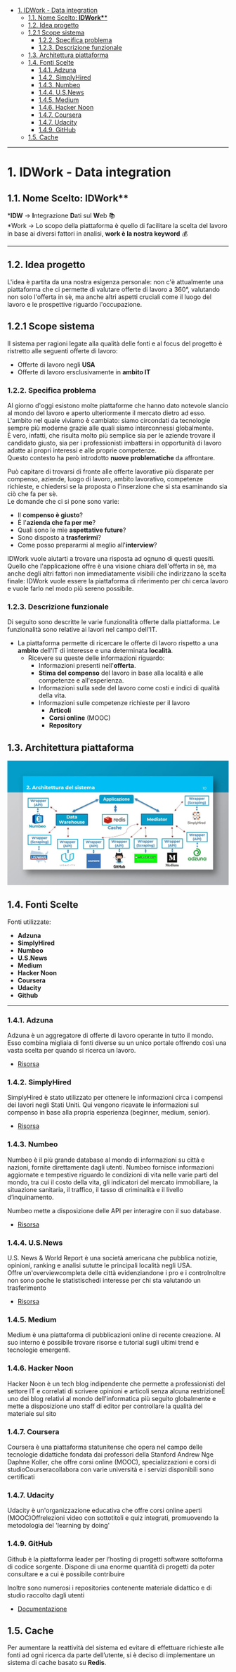 - [1. IDWork - Data integration](#1-idwork---data-integration)
  - [1.1. Nome Scelto: **IDWork\****](#11-nome-scelto-idwork)
  - [1.2. Idea progetto](#12-idea-progetto)
  - [1.2.1 Scope sistema](#121-scope-sistema)
    - [1.2.2. Specifica problema](#122-specifica-problema)
    - [1.2.3. Descrizione funzionale](#123-descrizione-funzionale)
  - [1.3. Architettura piattaforma](#13-architettura-piattaforma)
  - [1.4. Fonti Scelte](#14-fonti-scelte)
    - [1.4.1. Adzuna](#141-adzuna)
    - [1.4.2. SimplyHired](#142-simplyhired)
    - [1.4.3. Numbeo](#143-numbeo)
    - [1.4.4. U.S.News](#144-usnews)
    - [1.4.5. Medium](#145-medium)
    - [1.4.6. Hacker Noon](#146-hacker-noon)
    - [1.4.7. Coursera](#147-coursera)
    - [1.4.7. Udacity](#147-udacity)
    - [1.4.9. GitHub](#149-github)
  - [1.5. Cache](#15-cache)

___
# 1. IDWork - Data integration	

## 1.1. Nome Scelto: **IDWork\****

\***IDW** &rarr; **I**ntegrazione **D**ati sul **W**eb :books:\
\*Work &rarr; Lo scopo della piattaforma è quello di facilitare la scelta del lavoro in base ai diversi fattori in analisi, **work è la nostra keyword** :moneybag:

___

## 1.2. Idea progetto

L'idea è partita da una nostra esigenza personale: non c'è attualmente una piattaforma che ci permette di valutare offerte di lavoro a 360°, valutando non solo l'offerta in sè, ma anche altri aspetti cruciali come il luogo del lavoro e le prospettive riguardo l'occupazione.

## 1.2.1 Scope sistema

Il sistema per ragioni legate alla qualità delle fonti e al focus del progetto è ristretto alle seguenti offerte di lavoro:

- Offerte di lavoro negli **USA**
- Offerte di lavoro ersclusivamente in **ambito IT**

### 1.2.2. Specifica problema

Al giorno d'oggi esistono molte piattaforme che hanno dato notevole slancio al mondo del lavoro e aperto ulteriormente il mercato dietro ad esso.\
L'ambito nel quale viviamo è cambiato: siamo circondati da tecnologie sempre più moderne grazie alle quali siamo interconnessi globalmente.\
È vero, infatti, che risulta molto più semplice sia per le aziende trovare  il candidato giusto, sia per i professionisti imbattersi in opportunità di lavoro adatte ai propri interessi e alle proprie competenze.\
Questo contesto ha però introdotto **nuove problematiche** da affrontare.

Può capitare di trovarsi di fronte alle offerte lavorative più disparate per compenso, aziende, luogo di lavoro, ambito lavorativo, competenze richieste, e chiedersi se la proposta o l'inserzione che si sta esaminando sia ciò che fa per sè.\
Le domande che ci si pone sono varie: 
- Il **compenso è giusto**?
- È l'**azienda che fa per me**?
- Quali sono le mie **aspettative future**?
- Sono disposto a **trasferirmi**?
- Come posso prepararmi al meglio all'**interview**?

IDWork vuole aiutarti a trovare una risposta ad ognuno di questi quesiti.\
Quello che l'applicazione offre è una visione chiara dell'offerta in sè, ma anche degli altri fattori non immediatamente visibili che indirizzano la scelta finale: IDWork vuole essere la piattaforma di riferimento per chi cerca lavoro e vuole farlo nel modo più sereno possibile.

### 1.2.3. Descrizione funzionale

Di seguito sono descritte le varie funzionalità offerte dalla piattaforma.
Le funzionalità sono relative ai lavori nel campo dell'IT.

- La piattaforma permette di ricercare le offerte di lavoro rispetto a una **ambito** dell'IT di interesse e una determinata **località**.
  - Ricevere su queste delle informazioni riguardo:
    - Informazioni presenti nell'**offerta**.
    - **Stima del compenso** del lavoro in base alla località e alle competenze e all'esperienza.
    - Informazioni sulla sede del lavoro come costi e indici di qualità della vita.
    - Informazioni sulle competenze richieste per il lavoro
      - **Articoli**
      - **Corsi online** (MOOC)
      - **Repository**
      
## 1.3. Architettura piattaforma

![Architettura piattaforma](/images/architecture.jpg)  

## 1.4. Fonti Scelte

Fonti utilizzate:

- **Adzuna**
- **SimplyHired**
- **Numbeo**
- **U.S.News**
- **Medium**
- **Hacker Noon**
- **Coursera**
- **Udacity**
- **Github**
___

### 1.4.1. Adzuna

Adzuna è un aggregatore di offerte di lavoro operante in tutto il mondo. Esso combina migliaia di fonti diverse su un unico portale offrendo così una vasta scelta per quando si ricerca un lavoro.​

- [Risorsa](https://developer.adzuna.com/overview)

### 1.4.2. SimplyHired

SimplyHired è stato utilizzato per ottenere le informazioni circa i compensi dei lavori negli Stati Uniti.
Qui vengono ricavate le informazioni sul compenso in base alla propria esperienza (beginner, medium, senior).

- [Risorsa](https://www.simplyhired.com/salaries)

### 1.4.3. Numbeo

Numbeo è il più grande database al mondo di informazioni su città e nazioni, fornite direttamente dagli utenti. Numbeo fornisce informazioni aggiornate e tempestive riguardo le condizioni di vita nelle varie parti del mondo, tra cui il costo della vita, gli indicatori del mercato immobiliare, la situazione sanitaria, il traffico, il tasso di criminalità e il livello d’inquinamento. 

Numbeo mette a disposizione delle API per interagire con il suo database. 

- [Risorsa](https://www.numbeo.com/common/api.jsp)

### 1.4.4. U.S.News

U.S. News & World Report è una società americana che pubblica notizie, opinioni, ranking e analisi sututte le principali località negli USA.\
Offre un'overviewcompleta delle città evidenziandone i pro e i controInoltre non sono poche le statistischedi interesse per chi sta valutando un trasferimento

- [Risorsa](https://realestate.usnews.com/places/rankings/best-places-to-live)

### 1.4.5. Medium
Medium è una piattaforma di pubblicazioni online di recente creazione. Al suo interno è possibile trovare risorse e tutorial sugli ultimi trend e tecnologie emergenti.​

### 1.4.6. Hacker Noon
Hacker Noon è un tech blog indipendente che permette a professionisti del settore IT e correlati di scrivere opinioni e articoli senza alcuna restrizioneÈ uno dei blog relativi al mondo dell'informatica più seguito globalmente e mette a disposizione uno staff di editor per controllare la qualità del materiale sul sito

### 1.4.7. Coursera
Coursera è una piattaforma statunitense che opera nel campo delle tecnologie didattiche fondata dai professori della Stanford Andrew Nge Daphne Koller, che offre corsi online (MOOC), specializzazioni e corsi di studioCourseracollabora con varie università e i servizi disponibili sono certificati

### 1.4.7. Udacity
Udacity è un'organizzazione educativa che offre corsi online aperti (MOOC)Offrelezioni video con sottotitoli e quiz integrati, promuovendo la metodologia del 'learning by doing'

### 1.4.9. GitHub
Github  è la piattaforma leader per l’hosting di progetti software sottoforma di codice sorgente. Dispone di una enorme quantità di progetti da poter consultare e a cui è possibile contribuire ​

Inoltre sono numerosi i repositories contenente materiale didattico e di studio raccolto dagli utenti

- [Documentazione](https://developer.github.com/v3/)

## 1.5. Cache
Per aumentare la reattività del sistema ed evitare di effettuare richieste alle fonti ad ogni ricerca da parte dell’utente, si è deciso di implementare un sistema di cache basato su **Redis**.

